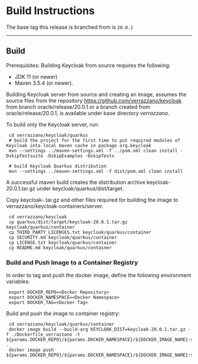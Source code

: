 # Build Instructions

The base tag this release is branched from is `20.0.1`

---
## Build
Prerequisites: Building Keycloak from source requires the following:
* JDK 11 (or newer)
* Maven 3.5.4 (or newer).

Building Keycloak server from source and creating an image, assumes the source files from the repository https://github.com/verrazzano/keycloak from branch oracle/release/20.0.1 or a branch created from oracle/release/20.0.1, is available under base directory _verrazzano_.

To build only the Keycloak server, run:  
```
 cd verrazzano/keycloak/quarkus
 # build the project for the first time to put required modules of Keycloak into local maven cache in package org.keycloak
 mvn --settings ../maven-settings.xml -f ../pom.xml clean install -DskipTestsuite -DskipExamples -DskipTests
 
 # build Keycloak Quarkus distribution
 mvn --settings ../maven-settings.xml -f dist/pom.xml clean install
```

A successful maven build creates the distribution archive keycloak-20.0.1.tar.gz under keycloak/quarkus/dist/target.  

Copy keycloak-<version>.tar.gz and other files required for building the image to verrazzano/keycloak-containers/server.  
```
 cd verrazzano/keycloak
 cp quarkus/dist/target/keycloak-20.0.1.tar.gz keycloak/quarkus/container
 cp THIRD_PARTY_LICENSES.txt keycloak/quarkus/container
 cp SECURITY.md keycloak/quarkus/container
 cp LICENSE.txt keycloak/quarkus/container
 cp README.md keycloak/quarkus/container
```

### Build and Push Image to a Container Registry
 
In order to tag and push the docker image, define the following environment variables:

```
 export DOCKER_REPO=<Docker Repository>
 export DOCKER_NAMESPACE=<Docker Namespace>
 export DOCKER_TAG=<Docker Tag>
```

Build and push the image to container registry:
```
 cd verrazzano/keycloak/quarkus/container
 docker image build --build-arg KEYCLOAK_DIST=keycloak-20.0.1.tar.gz -f ./Dockerfile_verrazzano -t ${params.DOCKER_REPO}/${params.DOCKER_NAMESPACE}/${DOCKER_IMAGE_NAME}:${DOCKER_IMAGE_TAG} .
 docker image push ${params.DOCKER_REPO}/${params.DOCKER_NAMESPACE}/${DOCKER_IMAGE_NAME}:${DOCKER_IMAGE_TAG}
```


